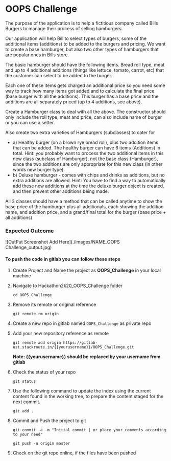 # OOPS Challenge

The purpose of the application is to help a fictitious company called Bills Burgers to manage their process of selling hamburgers.

Our application will help Bill to select types of burgers, some of the additional items (additions) to be added to the burgers and pricing. We want to create a base hamburger, but also two other types of hamburgers that are popular ones in Bills store.


The basic hamburger should have the following items. Bread roll type, meat and up to 4 additional additions (things like lettuce, tomato, carrot, etc) that the customer can select to be added to the burger.


Each one of these items gets charged an additional price so you need some way to track how many items got added and to calculate the final price (base burger with all the additions). This burger has a base price and the additions are all separately priced (up to 4 additions, see above).

Create a Hamburger class to deal with all the above. The constructor should only include the roll type, meat and price, can also include name of burger or you can use a setter.

Also create two extra varieties of Hamburgers (subclasses) to cater for


  - a)	Healthy burger (on a brown rye bread roll), plus two addition items that can be added. The healthy burger can have 6 items (Additions) in total. Hint: you probably want to process the two additional items in this new class (subclass of Hamburger), not the base class (Hamburger), since the two additions are only appropriate for this new class (in other words new burger type).
  - b)	Deluxe hamburger - comes with chips and drinks as additions, but no extra additions are allowed. Hint: You have to find a way to automatically add these new additions at the time the deluxe burger object is created, and then prevent other additions being made.
  
All 3 classes should have a method that can be called anytime to show the base price of the hamburger plus all additionals, each showing the addition name, and addition price, and a grand/final total for the burger (base price + all additions)


### Expected Outcome 

![OutPut Screenshot Add Here](./images/NAME_OOPS Challenge_output.jpg)

#### To push the code in gitlab you can follow these steps

1. Create Project and Name the project as  **OOPS_Challenge** in your local machine

2. Navigate to Hackathon2k20_OOPS_Challenge folder

    `cd OOPS_Challenge`

3. Remove its remote or original reference

     `git remote rm origin`

4. Create a new repo in gitlab named `OOPS_Challenge` as private repo

5. Add your new repository reference as remote

     `git remote add origin https://gitlab-ust.stackroute.in/{{yourusername}}/OOPS_Challenge.git`

     **Note: {{yourusername}} should be replaced by your username from gitlab**

5. Check the status of your repo 
     
     `git status`

6. Use the following command to update the index using the current content found in the working tree, to prepare the content staged for the next commit.

     `git add .`
 
7. Commit and Push the project to git

     `git commit -a -m "Initial commit | or place your comments according to your need"`

     `git push -u origin master`

8. Check on the git repo online, if the files have been pushed